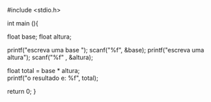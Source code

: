 #include <stdio.h>

int main (){
 
 float base;
 float altura;
 
 
 printf("escreva uma base ");
 scanf("%f", &base);
 printf("escreva uma altura");
 scanf("%f" , &altura);
 	

 
 float total = base * altura;   
 printf("o resultado e: %f", total);
 
 return 0;
} 
